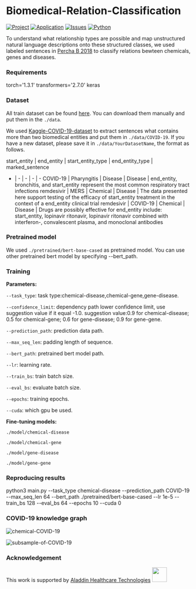 # Biomedical-Relation-Classification

[![Project](https://img.shields.io/badge/project-Biomedical--Relation--Classification-orange)](https://github.com/jxzly/Biomedical-Relation-Classification)
[![Application](https://img.shields.io/badge/application-Kaggle--COVID--19--knowledge--graph-brightgreen)](https://www.kaggle.com/daishu/covid-19-knowledge-graph)
[![Issues](https://img.shields.io/badge/github-issues-blue)](https://github.com/jxzly/Biomedical-Relation-Classification/issues)
[![Python](https://img.shields.io/badge/python-%3E%3D3.5-yellow)](https://www.python.org/downloads/)

To understand what relationship types are possible and map unstructured natural language descriptions onto these structured classes, we used labeled sentences in [Percha B 2018](https://academic.oup.com/bioinformatics/article/34/15/2614/4911883) to classify relations bewteen chemicals, genes and diseases.

### Requirements

torch='1.3.1'
transformers='2.7.0'
keras

### Dataset

All train dataset can be found [here](https://zenodo.org/record/1035500#.Xe3uR5MzZTZ). You can download them manually and put them in the `./data`.

We used [Kaggle-COVID-19-dataset](https://www.kaggle.com/allen-institute-for-ai/CORD-19-research-challenge/tasks) to extract sentences what contains more than two biomedical entities and put them in `./data/COVID-19`. If you have a new dataset, please save it in `./data/YourDatasetName`, the format as follows.

start_entity | end_entity | start_entity_type | end_entity_type | marked_sentence
- | - | - | - | -
COVID-19 | Pharyngitis | Disease | Disease | end_entity, bronchitis, and start_entity represent the most common respiratory tract infections
remdesivir | MERS | Chemical | Disease | The data presented here support testing of the efficacy of start_entity treatment in the context of a end_entity clinical trial
remdesivir | COVID-19 | Chemical | Disease | Drugs are possibly effective for end_entity include: start_entity, lopinavir ritonavir, lopinavir ritonavir combined with interferon-, convalescent plasma, and monoclonal antibodies

### Pretrained model

We used `./pretrained/bert-base-cased` as pretrained model. You can use other pretrained bert model by specifying --bert_path.

### Training

**Parameters:**

`--task_type`: task type:chemical-disease,chemical-gene,gene-disease.

`--confidence_limit`: dependency path lower confidence limit, use suggestion value if it equal -1.0. suggestion value:0.9 for chemical-disease; 0.5 for chemical-gene; 0.6 for gene-disease; 0.9 for gene-gene.

`--prediction_path`: prediction data path.

`--max_seq_len`: padding length of sequence.

`--bert_path`: pretrained bert model path.

`--lr`: learning rate.

`--train_bs`: train batch size.

`--eval_bs`: evaluate batch size.  

`--epochs`: training epochs.

`--cuda`: which gpu be used.

**Fine-tuning models:**

`./model/chemical-disease`

`./model/chemical-gene`

`./model/gene-disease`

`./model/gene-gene`

### Reproducing results

python3 main.py --task_type chemical-disease --prediction_path COVID-19 --max_seq_len 64 --bert_path ./pretrained/bert-base-cased --lr 1e-5 --train_bs 128 --eval_bs 64 --epochs 10 --cuda 0

### COVID-19 knowledge graph

![chemical-COVID-19](https://github.com/jxzly/Biomedical-Relation-Classification/blob/master/figure/chemical-COVID-19.png?raw=true)

![subsample-of-COVID-19](https://github.com/jxzly/Biomedical-Relation-Classification/blob/master/figure/subsample-of-COVID-19.png?raw=true)

### Acknowledgement

This work is supported by [Aladdin Healthcare Technologies](https://aladdinid.com/)
<span style="display: inline-block;"> <img src="https://github.com/jxzly/Biomedical-Relation-Classification/blob/master/figure/Aladdin.png?raw=true" width=40/></span>
